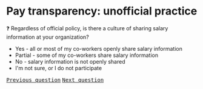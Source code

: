 # Pay transparency: unofficial practice

:question: Regardless of official policy, is there a culture of sharing salary information at your organization?

- Yes - all or most of my co-workers openly share salary information
- Partial - some of my co-workers share salary information
- No - salary information is not openly shared
- I'm not sure, or I do not participate

<kbd>[Previous question](./F_4_transparency_official.md)</kbd>
<kbd>[Next question](./F_6_transparency_attitude.md)</kbd>